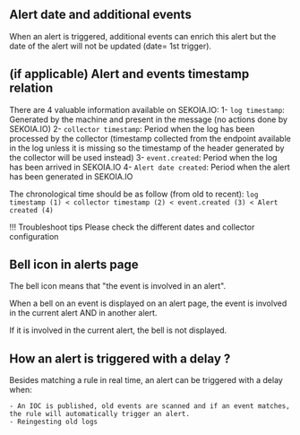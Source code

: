 ## Alert date and additional events

When an alert is triggered, additional events can enrich this alert but the date of the alert will not be updated (date= 1st trigger). 

## (if applicable) Alert and events timestamp relation

There are 4 valuable information available on SEKOIA.IO:
1- `log timestamp`:            Generated by the machine and present in the message (no actions done by SEKOIA.IO)
2- `collector timestamp`:      Period when the log has been processed by the collector (timestamp collected from the endpoint available in the log unless it is missing so the timestamp of the header generated by the collector will be used instead)
3- `event.created`:            Period when the log has been arrived in SEKOIA.IO
4- `Alert date created`:       Period when the alert has been generated in SEKOIA.IO

The chronological time should be as follow (from old to recent):
`log timestamp (1) < collector timestamp (2) < event.created (3) < Alert created (4)`

!!! Troubleshoot tips
    Please check the different dates and collector configuration


## Bell icon in alerts page

The bell icon means that "the event is involved in an alert". 

When a bell on an event is displayed on an alert page, the event is involved in the current alert AND in another alert.

If it is involved in the current alert, the bell is not displayed.

## How an alert is triggered with a delay ?

Besides matching a rule in real time, an alert can be triggered with a delay when: 

    - An IOC is published, old events are scanned and if an event matches, the rule will automatically trigger an alert. 
    - Reingesting old logs
